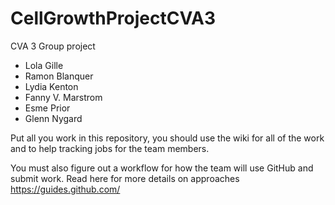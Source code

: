 # CellGrowthProjectCVA3
CVA 3 Group project

* Lola Gille
* Ramon Blanquer
* Lydia Kenton
* Fanny V. Marstrom
* Esme Prior
* Glenn Nygard

Put all you work in this repository, you should use the wiki for all of the work and to help tracking jobs for the team members.

You must also figure out a workflow for how the team will use GitHub and submit work. Read here for more details on approaches https://guides.github.com/
